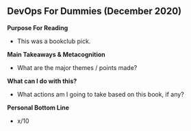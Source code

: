 ## DevOps For Dummies (December 2020)

**Purpose For Reading**
- This was a bookclub pick.
 
**Main Takeaways & Metacognition**
- What are the major themes / points made?

**What can I do with this?**
- What actions am I going to take based on this book, if any?

**Personal Bottom Line**
- x/10
<!--stackedit_data:
eyJoaXN0b3J5IjpbMzgzNjg4NzQwXX0=
-->